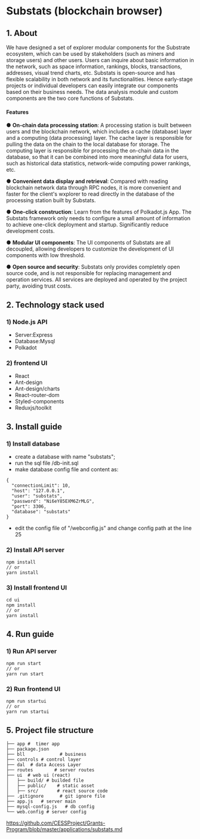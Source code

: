 # Substats (blockchain browser)

## 1. About
We have designed a set of explorer modular components for the Substrate ecosystem, which can be used by stakeholders (such as miners and storage users) and other users. Users can inquire about basic information in the network, such as space information, rankings, blocks, transactions, addresses, visual trend charts, etc. Substats is open-source and has flexible scalability in both network and its functionalities. Hence early-stage projects or individual developers can easily integrate our components based on their business needs. The data analysis module and custom components are the two core functions of Substats.

#### **Features**

● **On-chain data processing station**: A processing station is built between users and the blockchain network, which includes a cache (database) layer and a computing (data processing) layer. The cache layer is responsible for pulling the data on the chain to the local database for storage. The computing layer is responsible for processing the on-chain data in the database, so that it can be combined into more meaningful data for users, such as historical data statistics, network-wide computing power rankings, etc.

● **Convenient data display and retrieval**: Compared with reading blockchain network data through RPC nodes, it is more convenient and faster for the client's wxplorer to read directly in the database of the processing station built by Substats.

● **One-click construction**: Learn from the features of Polkadot.js App. The Substats framework only needs to configure a small amount of information to achieve one-click deployment and startup. Significantly reduce development costs.

● **Modular UI components**: The UI components of Substats are all decoupled, allowing developers to customize the development of UI components with low threshold.

● **Open source and security**: Substats only provides completely open source code, and is not responsible for replacing management and operation services. All services are deployed and operated by the project party, avoiding trust costs.


## 2. Technology stack used

### 1) Node.js API

- Server:Express
- Database:Mysql
- Polkadot

### 2) frontend UI

- React
- Ant-design
- Ant-design/charts
- React-router-dom
- Styled-components
- Reduxjs/toolkit

## 3. Install guide

### 1) Install database
- create a database with name "substats";
- run the sql file /db-init.sql
- make database config file and content as:
```
{
  "connectionLimit": 10,
  "host": "127.0.0.1",
  "user": "substats",
  "password": "Ni6eY85EXM6ZrMLG",
  "port": 3306,
  "database": "substats"
}
```
- edit the config file of "/webconfig.js" and change config path at the line 25

### 2) Install API server

```
npm install
// or
yarn install
```

### 3) Install frontend UI

```
cd ui
npm install
// or
yarn install
```

## 4. Run guide

### 1) Run API server

```
npm run start
// or
yarn run start
```
### 2) Run frontend UI

```
npm run startui
// or
yarn run startui
```

## 5. Project file structure

```
├── app #  timer app
├── package.json
├── bll             # business
├── controls # control layer
├── dal  # data Access Layer
├── routes        # server routes
├── ui  # web ui (react)
│   ├── build/ # builded file
│   ├── public/    # static asset
│   ├── src/       # react source code
├── .gitignore      # git ignore file
├── app.js   # server main
├── mysql-config.js   # db config
└── web.config # server config
```

https://github.com/CESSProject/Grants-Program/blob/master/applications/substats.md
